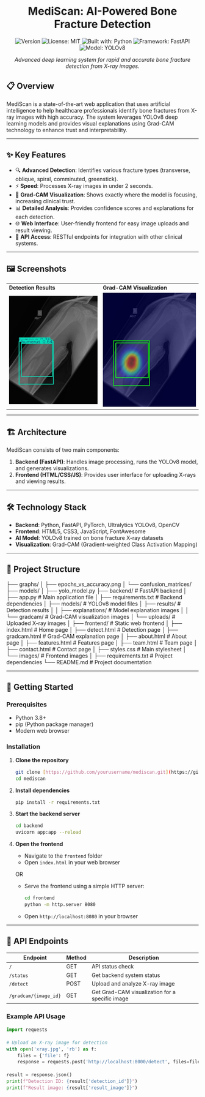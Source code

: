 <div align="center">
  
# MediScan: AI-Powered Bone Fracture Detection
</div>
<div align="center">
  
![Version](https://img.shields.io/badge/version-1.0.0-blue.svg?cacheSeconds=2592000)
![License: MIT](https://img.shields.io/badge/License-MIT-yellow.svg)
![Built with: Python](https://img.shields.io/badge/Built%20with-Python-3776AB?logo=python&logoColor=white)
![Framework: FastAPI](https://img.shields.io/badge/Framework-FastAPI-009688?logo=fastapi&logoColor=white)
![Model: YOLOv8](https://img.shields.io/badge/Model-YOLOv8-00FFFF?logo=pytorch&logoColor=white)

</div>

<p align="center">
  <i>Advanced deep learning system for rapid and accurate bone fracture detection from X-ray images.</i>
</p>

## 📋 Overview

MediScan is a state-of-the-art web application that uses artificial intelligence to help healthcare professionals identify bone fractures from X-ray images with high accuracy. The system leverages YOLOv8 deep learning models and provides visual explanations using Grad-CAM technology to enhance trust and interpretability.

---
## ✨ Key Features

- 🔍 **Advanced Detection**: Identifies various fracture types (transverse, oblique, spiral, comminuted, greenstick).
- ⚡ **Speed**: Processes X-ray images in under 2 seconds.
- 🔬 **Grad-CAM Visualization**: Shows exactly where the model is focusing, increasing clinical trust.
- 📊 **Detailed Analysis**: Provides confidence scores and explanations for each detection.
- 🌐 **Web Interface**: User-friendly frontend for easy image uploads and result viewing.
- 🔄 **API Access**: RESTful endpoints for integration with other clinical systems.

---
## 🖼️ Screenshots

<div align="center">
  <table>
    <tr>
      <td><strong>Detection Results</strong></td>
      <td><strong>Grad-CAM Visualization</strong></td>
    </tr>
    <tr>
      <td><img src="frontend/images/sample-result.jpg" alt="Detection Results" width="100%"/></td>
      <td><img src="frontend/images/sample-gradcam.jpg" alt="Grad-CAM Visualization" width="100%"/></td>
    </tr>
  </table>
</div>

---
## 🏗️ Architecture

MediScan consists of two main components:

1.  **Backend (FastAPI)**: Handles image processing, runs the YOLOv8 model, and generates visualizations.
2.  **Frontend (HTML/CSS/JS)**: Provides user interface for uploading X-rays and viewing results.

---
## 🛠️ Technology Stack

- **Backend**: Python, FastAPI, PyTorch, Ultralytics YOLOv8, OpenCV
- **Frontend**: HTML5, CSS3, JavaScript, FontAwesome
- **AI Model**: YOLOv8 trained on bone fracture X-ray datasets
- **Visualization**: Grad-CAM (Gradient-weighted Class Activation Mapping)

---
## 📂 Project Structure

├── graphs/
│   ├── epochs_vs_accuracy.png
│   └── confusion_matrices/
├── models/
│   ├── yolo_model.py
├── backend/                # FastAPI backend
│   ├── app.py              # Main application file
│   ├── requirements.txt    # Backend dependencies
│   ├── models/             # YOLOv8 model files
│   ├── results/            # Detection results
│   │   ├── explanations/   # Model explanation images
│   │   └── gradcam/        # Grad-CAM visualization images
│   └── uploads/            # Uploaded X-ray images
│
├── frontend/               # Static web frontend
│   ├── index.html          # Home page
│   ├── detect.html         # Detection page
│   ├── gradcam.html        # Grad-CAM explanation page
│   ├── about.html          # About page
│   ├── features.html       # Features page
│   ├── team.html           # Team page
│   ├── contact.html        # Contact page
│   ├── styles.css          # Main stylesheet
│   └── images/             # Frontend images
│
├── requirements.txt        # Project dependencies
└── README.md               # Project documentation

---
## 🚀 Getting Started

### Prerequisites

- Python 3.8+
- pip (Python package manager)
- Modern web browser

### Installation

1.  **Clone the repository**
    ```bash
    git clone [https://github.com/yourusername/mediscan.git](https://github.com/yourusername/mediscan.git)
    cd mediscan
    ```

2.  **Install dependencies**
    ```bash
    pip install -r requirements.txt
    ```

3.  **Start the backend server**
    ```bash
    cd backend
    uvicorn app:app --reload
    ```

4.  **Open the frontend**
    - Navigate to the `frontend` folder
    - Open `index.html` in your web browser

    OR

    - Serve the frontend using a simple HTTP server:
      ```bash
      cd frontend
      python -m http.server 8080
      ```
    - Open `http://localhost:8080` in your browser

---
## 📡 API Endpoints

| Endpoint | Method | Description |
|----------|--------|-------------|
| `/` | GET | API status check |
| `/status` | GET | Get backend system status |
| `/detect` | POST | Upload and analyze X-ray image |
| `/gradcam/{image_id}` | GET | Get Grad-CAM visualization for a specific image |

### Example API Usage

```python
import requests

# Upload an X-ray image for detection
with open('xray.jpg', 'rb') as f:
    files = {'file': f}
    response = requests.post('http://localhost:8000/detect', files=files)

result = response.json()
print(f"Detection ID: {result['detection_id']}")
print(f"Result image: {result['result_image']}")
